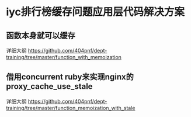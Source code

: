 # iyc排行榜缓存问题应用层代码解决方案

## 函数本身就可以缓存

详细大纲 
<https://github.com/404pnf/dept-training/tree/master/function_with_memoization>

## 借用concurrent ruby来实现nginx的 proxy_cache_use_stale

详细大纲 
<https://github.com/404pnf/dept-training/tree/master/function_memoization_with_stale>